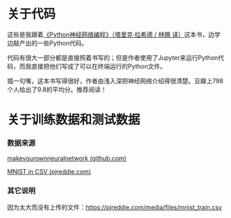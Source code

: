 # 关于代码

这些是我跟着[《Python神经网络编程》（塔里克·拉希德 / 林赐 译）](https://book.douban.com/subject/30192800/)这本书，边学边敲产出的一些Python代码。

代码有很大一部分都是直接照着书写的；但是作者使用了Jupyter来运行Python代码，而我直接把他们写成了可以在终端运行的Python文件。

插一句嘴，这本书写得很好，作者由浅入深把神经网络介绍得很清楚。豆瓣上798个人给出了9.8的平均分。推荐阅读！

# 关于训练数据和测试数据

### 数据来源

[makeyourownneuralnetwork (github.com)](https://github.com/makeyourownneuralnetwork/makeyourownneuralnetwork/tree/master/mnist_dataset)

[MNIST in CSV (pjreddie.com)](https://pjreddie.com/projects/mnist-in-csv/)

### 其它说明

因为太大而没有上传的文件：https://pjreddie.com/media/files/mnist_train.csv
